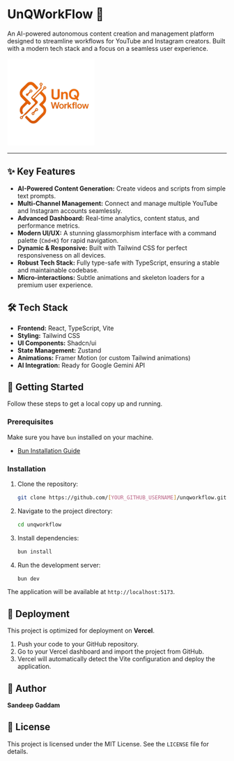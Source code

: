 # UnQWorkFlow 🚀

An AI-powered autonomous content creation and management platform designed to streamline workflows for YouTube and Instagram creators. Built with a modern tech stack and a focus on a seamless user experience.

<img src="public/assets/logo.png" alt="UnQWorkFlow Logo" width="200" />

---

## ✨ Key Features

- **AI-Powered Content Generation:** Create videos and scripts from simple text prompts.
- **Multi-Channel Management:** Connect and manage multiple YouTube and Instagram accounts seamlessly.
- **Advanced Dashboard:** Real-time analytics, content status, and performance metrics.
- **Modern UI/UX:** A stunning glassmorphism interface with a command palette (`Cmd+K`) for rapid navigation.
- **Dynamic & Responsive:** Built with Tailwind CSS for perfect responsiveness on all devices.
- **Robust Tech Stack:** Fully type-safe with TypeScript, ensuring a stable and maintainable codebase.
- **Micro-interactions:** Subtle animations and skeleton loaders for a premium user experience.

## 🛠️ Tech Stack

- **Frontend:** React, TypeScript, Vite
- **Styling:** Tailwind CSS
- **UI Components:** Shadcn/ui
- **State Management:** Zustand
- **Animations:** Framer Motion (or custom Tailwind animations)
- **AI Integration:** Ready for Google Gemini API

## 🚀 Getting Started

Follow these steps to get a local copy up and running.

### Prerequisites

Make sure you have `bun` installed on your machine.
- [Bun Installation Guide](https://bun.sh/docs/installation)

### Installation

1.  Clone the repository:
    ```sh
    git clone https://github.com/[YOUR_GITHUB_USERNAME]/unqworkflow.git
    ```
2.  Navigate to the project directory:
    ```sh
    cd unqworkflow
    ```
3.  Install dependencies:
    ```sh
    bun install
    ```
4.  Run the development server:
    ```sh
    bun dev
    ```
The application will be available at `http://localhost:5173`.

## 🚢 Deployment

This project is optimized for deployment on **Vercel**.

1.  Push your code to your GitHub repository.
2.  Go to your Vercel dashboard and import the project from GitHub.
3.  Vercel will automatically detect the Vite configuration and deploy the application.

## 👤 Author

**Sandeep Gaddam**

## 📄 License

This project is licensed under the MIT License. See the `LICENSE` file for details.
